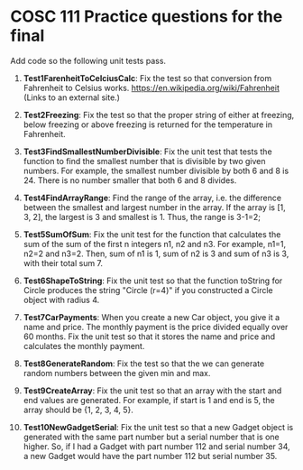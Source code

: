 # COSC 111 Practice questions for the final

Add code so the following unit tests pass.

  1. **Test1FarenheitToCelciusCalc**: Fix the test so that conversion from Fahrenheit to Celsius works.
    https://en.wikipedia.org/wiki/Fahrenheit (Links to an external site.)

  1. **Test2Freezing**: Fix the test so that the proper string of either at freezing, below freezing or above freezing is returned for the temperature in Fahrenheit.

  1. **Test3FindSmallestNumberDivisible**: Fix the unit test that tests the function to find the smallest number that is divisible by two given numbers. For example, the smallest number divisible by both 6 and 8 is  24. There is no number smaller that both 6 and 8 divides.

  1. **Test4FindArrayRange**: Find the range of the array, i.e. the difference between the smallest and largest number in the array. If the array is [1, 3, 2], the largest is 3 and smallest is 1. Thus, the range is 3-1=2;

  1. **Test5SumOfSum**: Fix the unit test for the function that calculates the sum of the sum of the first n integers n1, n2 and n3. For example, n1=1, n2=2 and n3=2. Then, sum of n1 is 1, sum of n2 is 3 and sum of n3 is 3, with their total sum 7.

  1. **Test6ShapeToString**: Fix the unit test so that the function toString for Circle produces the string "Circle (r=4)" if you constructed a Circle object with radius 4.

  1. **Test7CarPayments**: When you create a new Car object, you give it a name and price. The monthly payment is the price divided equally over 60 months. Fix the unit test so that it stores the name and price and calculates the monthly payment.

  1. **Test8GenerateRandom**: Fix the test so that the we can generate random numbers between the given min and max.

  1. **Test9CreateArray**: Fix the unit test so that an array with the start and end values are generated. For example, if start is 1 and end is 5, the array should be {1, 2, 3, 4, 5}.

  1. **Test10NewGadgetSerial**: Fix the unit test so that a new Gadget object is generated with the same part number but a serial number that is one higher. So, if I had a Gadget with part number 112 and serial number 34, a new Gadget would have the part number 112 but serial number 35.
